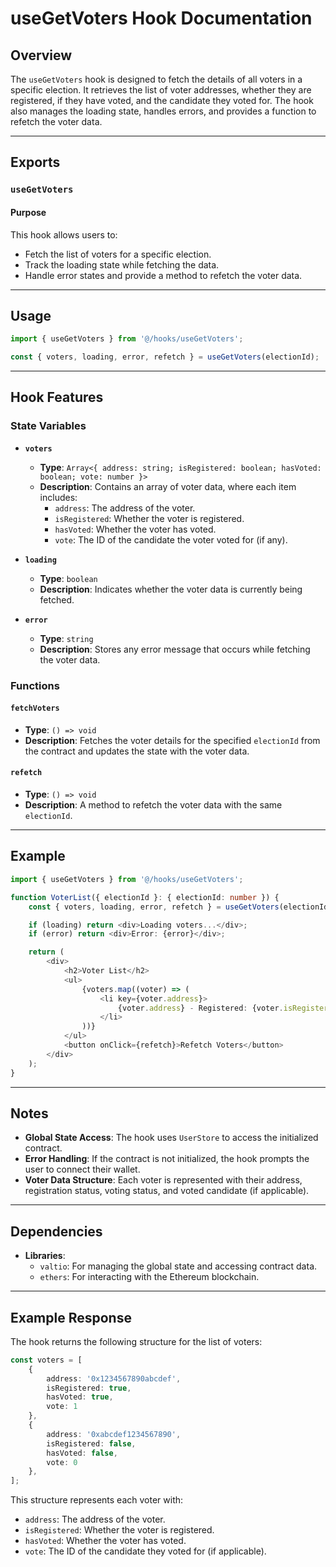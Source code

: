 # useGetVoters Hook Documentation

## Overview

The `useGetVoters` hook is designed to fetch the details of all voters in a specific election. It retrieves the list of voter addresses, whether they are registered, if they have voted, and the candidate they voted for. The hook also manages the loading state, handles errors, and provides a function to refetch the voter data.

---

## Exports

### `useGetVoters`

#### Purpose

This hook allows users to:
- Fetch the list of voters for a specific election.
- Track the loading state while fetching the data.
- Handle error states and provide a method to refetch the voter data.

---

## Usage

```typescript
import { useGetVoters } from '@/hooks/useGetVoters';

const { voters, loading, error, refetch } = useGetVoters(electionId);
```

---

## Hook Features

### **State Variables**
- **`voters`**
  - **Type**: `Array<{ address: string; isRegistered: boolean; hasVoted: boolean; vote: number }>`
  - **Description**: Contains an array of voter data, where each item includes:
    - `address`: The address of the voter.
    - `isRegistered`: Whether the voter is registered.
    - `hasVoted`: Whether the voter has voted.
    - `vote`: The ID of the candidate the voter voted for (if any).

- **`loading`**
  - **Type**: `boolean`
  - **Description**: Indicates whether the voter data is currently being fetched.

- **`error`**
  - **Type**: `string`
  - **Description**: Stores any error message that occurs while fetching the voter data.

### **Functions**

#### `fetchVoters`
- **Type**: `() => void`
- **Description**: Fetches the voter details for the specified `electionId` from the contract and updates the state with the voter data.

#### `refetch`
- **Type**: `() => void`
- **Description**: A method to refetch the voter data with the same `electionId`.

---

## Example

```typescript
import { useGetVoters } from '@/hooks/useGetVoters';

function VoterList({ electionId }: { electionId: number }) {
    const { voters, loading, error, refetch } = useGetVoters(electionId);

    if (loading) return <div>Loading voters...</div>;
    if (error) return <div>Error: {error}</div>;

    return (
        <div>
            <h2>Voter List</h2>
            <ul>
                {voters.map((voter) => (
                    <li key={voter.address}>
                        {voter.address} - Registered: {voter.isRegistered ? 'Yes' : 'No'}, Voted: {voter.hasVoted ? 'Yes' : 'No'}, Vote: {voter.vote}
                    </li>
                ))}
            </ul>
            <button onClick={refetch}>Refetch Voters</button>
        </div>
    );
}
```

---

## Notes

- **Global State Access**: The hook uses `UserStore` to access the initialized contract.
- **Error Handling**: If the contract is not initialized, the hook prompts the user to connect their wallet.
- **Voter Data Structure**: Each voter is represented with their address, registration status, voting status, and voted candidate (if applicable).

---

## Dependencies

- **Libraries**:
  - `valtio`: For managing the global state and accessing contract data.
  - `ethers`: For interacting with the Ethereum blockchain.

---

## Example Response

The hook returns the following structure for the list of voters:

```typescript
const voters = [
    {
        address: '0x1234567890abcdef',
        isRegistered: true,
        hasVoted: true,
        vote: 1
    },
    {
        address: '0xabcdef1234567890',
        isRegistered: false,
        hasVoted: false,
        vote: 0
    },
];
```

This structure represents each voter with:
- `address`: The address of the voter.
- `isRegistered`: Whether the voter is registered.
- `hasVoted`: Whether the voter has voted.
- `vote`: The ID of the candidate they voted for (if applicable).
